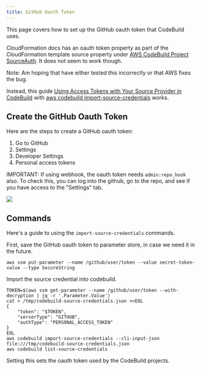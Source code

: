 ```yaml
---
title: GitHub Oauth Token
---
```


This page covers how to set up the GitHub oauth token that CodeBuild uses.

CloudFormation docs has an oauth token property as part of the CloudFormation template source property under [AWS CodeBuild Project SourceAuth](https://docs.aws.amazon.com/AWSCloudFormation/latest/UserGuide/aws-properties-codebuild-project-sourceauth.html). It does not seem to work though.


Note: Am hoping that have either tested this incorrectly or that AWS fixes the bug.

Instead, this guide [Using Access Tokens with Your Source Provider in CodeBuild](https://docs.aws.amazon.com/codebuild/latest/userguide/sample-access-tokens.html) with [aws codebuild import-source-credentials](https://docs.aws.amazon.com/cli/latest/reference/codebuild/import-source-credentials.html) works.

## Create the GitHub Oauth Token

Here are the steps to create a GitHub oauth token:

1. Go to GitHub
2. Settings
3. Developer Settings
4. Personal access tokens

IMPORTANT: If using webhook, the oauth token needs `admin:repo_hook` also.  To check this, you can log into the github, go to the repo, and see if you have access to the "Settings" tab.

![](https://raw.githubusercontent.com/tongueroo/cody/master/img/github-admin-settings-tab.png)

## Commands

Here's a guide to using the `import-source-credentials` commands.

First, save the GitHub oauth token to parameter store, in case we need it in the future.

    aws ssm put-parameter --name /github/user/token --value secret-token-value --type SecureString

Import the source credential into codebuild.

    TOKEN=$(aws ssm get-parameter --name /github/user/token --with-decryption | jq -r '.Parameter.Value')
    cat > /tmp/codebuild-source-credentials.json <<EOL
    {
        "token": "$TOKEN",
        "serverType": "GITHUB",
        "authType": "PERSONAL_ACCESS_TOKEN"
    }
    EOL
    aws codebuild import-source-credentials --cli-input-json file:///tmp/codebuild-source-credentials.json
    aws codebuild list-source-credentials

Setting this sets the oauth token used by the CodeBuild projects.